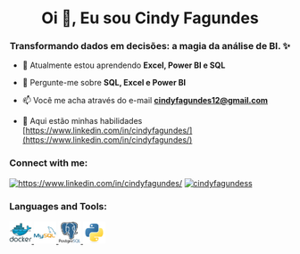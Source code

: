 <h1 align="center">Oi 👋, Eu sou Cindy Fagundes</h1>
<h3 align="center">Transformando dados em decisões: a magia da análise de BI. ✨</h3>

- 🌱 Atualmente estou aprendendo **Excel, Power BI e SQL**

- 💬 Pergunte-me sobre **SQL, Excel e Power BI**

- 📫 Você me acha através do e-mail **cindyfagundes12@gmail.com**

- 📄 Aqui estão minhas habilidades [https://www.linkedin.com/in/cindyfagundes/](https://www.linkedin.com/in/cindyfagundes/)

<h3 align="left">Connect with me:</h3>
<p align="left">
<a href="https://linkedin.com/in/https://www.linkedin.com/in/cindyfagundes/" target="blank"><img align="center" src="https://raw.githubusercontent.com/rahuldkjain/github-profile-readme-generator/master/src/images/icons/Social/linked-in-alt.svg" alt="https://www.linkedin.com/in/cindyfagundes/" height="30" width="40" /></a>
<a href="https://instagram.com/cindyfagundess" target="blank"><img align="center" src="https://raw.githubusercontent.com/rahuldkjain/github-profile-readme-generator/master/src/images/icons/Social/instagram.svg" alt="cindyfagundess" height="30" width="40" /></a>
</p>

<h3 align="left">Languages and Tools:</h3>
<p align="left"> <a href="https://www.docker.com/" target="_blank" rel="noreferrer"> <img src="https://raw.githubusercontent.com/devicons/devicon/master/icons/docker/docker-original-wordmark.svg" alt="docker" width="40" height="40"/> </a> <a href="https://www.mysql.com/" target="_blank" rel="noreferrer"> <img src="https://raw.githubusercontent.com/devicons/devicon/master/icons/mysql/mysql-original-wordmark.svg" alt="mysql" width="40" height="40"/> </a> <a href="https://www.postgresql.org" target="_blank" rel="noreferrer"> <img src="https://raw.githubusercontent.com/devicons/devicon/master/icons/postgresql/postgresql-original-wordmark.svg" alt="postgresql" width="40" height="40"/> </a> <a href="https://www.python.org" target="_blank" rel="noreferrer"> <img src="https://raw.githubusercontent.com/devicons/devicon/master/icons/python/python-original.svg" alt="python" width="40" height="40"/> </a> </p>

